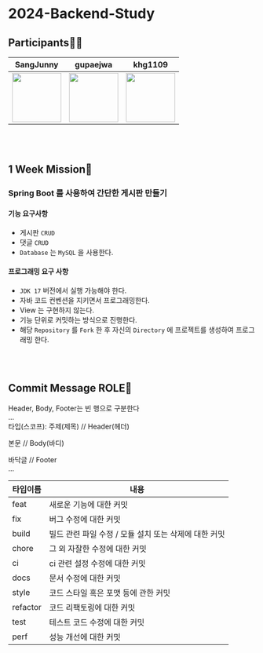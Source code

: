 # 2024-Backend-Study

## Participants🧑‍💻
| SangJunny | gupaejwa | khg1109 |
|---|---|---|
| <img src="https://github.com/user-attachments/assets/3df2ef74-4170-49f7-bebf-cdd50850a55f" width="100" height="100"> | <img src="https://github.com/user-attachments/assets/b078d4b0-469d-4380-b082-269ac58fcfe8" width="100" height="100"> | <img src="https://github.com/user-attachments/assets/fdcd7a75-8b95-4ac1-8b2d-c6ee2545862e" width="100" height="100"> |

<br><br>
## 1 Week Mission🚀

### Spring Boot 를 사용하여 간단한 게시판 만들기
#### 기능 요구사항

- 게시판 `CRUD`
- 댓글 `CRUD`
- `Database` 는 `MySQL` 을 사용한다.

#### 프로그래밍 요구 사항
- `JDK 17` 버전에서 실행 가능해야 한다.
- 자바 코드 컨벤션을 지키면서 프로그래밍한다.
- View 는 구현하지 않는다.
- 기능 단위로 커밋하는 방식으로 진행한다.
- 해당 `Repository` 를 `Fork` 한 후 자신의 `Directory` 에 프로젝트를 생성하여 프로그래밍 한다.





<br><br>
## Commit Message ROLE💬
Header, Body, Footer는 빈 행으로 구분한다 <br>
... <br>
타입(스코프): 주제(제목) // Header(헤더) <br>

본문 // Body(바디) <br>

바닥글 // Footer <br>
... <br>

|타입이름|내용|
|------|---|
|feat|새로운 기능에 대한 커밋|
|fix|버그 수정에 대한 커밋|
|build|빌드 관련 파일 수정 / 모듈 설치 또는 삭제에 대한 커밋|
|chore|그 외 자잘한 수정에 대한 커밋|
|ci|ci 관련 설정 수정에 대한 커밋|
|docs|문서 수정에 대한 커밋|
|style|코드 스타일 혹은 포맷 등에 관한 커밋|
|refactor|코드 리팩토링에 대한 커밋|
|test|테스트 코드 수정에 대한 커밋|
|perf|성능 개선에 대한 커밋|
